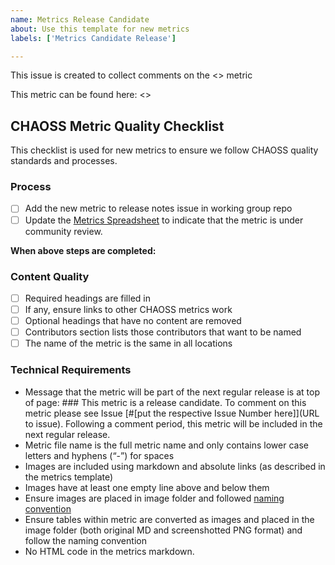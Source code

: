 ```yaml
---
name: Metrics Release Candidate
about: Use this template for new metrics
labels: ['Metrics Candidate Release']

---
```


This issue is created to collect comments on the <<NAME OF METRIC>> metric

This metric can be found here: <<LINK TO MARKDOWN VERSION OF THE METRIC>>

## CHAOSS Metric Quality Checklist
This checklist is used for new metrics to ensure we follow CHAOSS quality standards and processes. 

### Process

- [ ] Add the new metric to release notes issue in working group repo
- [ ] Update the [Metrics Spreadsheet](https://docs.google.com/spreadsheets/d/1tAGzUiZ9jdORKCnoDQJkOU8tQsZDCZVjcWqXYOSAFmE/edit) to indicate that the metric is under community review.

**When above steps are completed:**

### Content Quality

- [ ] Required headings are filled in
- [ ] If any, ensure links to other CHAOSS metrics work
- [ ] Optional headings that have no content are removed
- [ ] Contributors section lists those contributors that want to be named
- [ ] The name of the metric is the same in all locations

### Technical Requirements

- Message that the metric will be part of the next regular release is at top of page: ### This metric is a release candidate. To comment on this metric please see Issue [#[put the respective Issue Number here]](URL to issue). Following a comment period, this metric will be included in the next regular release.
- Metric file name is the full metric name and only contains lower case letters and hyphens (“-”) for spaces
- Images are included using markdown and absolute links (as described in the metrics template)
- Images have at least one empty line above and below them
- Ensure images are placed in image folder and followed [naming convention](https://github.com/chaoss/metrics/blob/master/resources/metrics-template.md)
- Ensure tables within metric are converted as images and placed in the image folder (both original MD and screenshotted PNG format) and follow the naming convention
- No HTML code in the metrics markdown.
